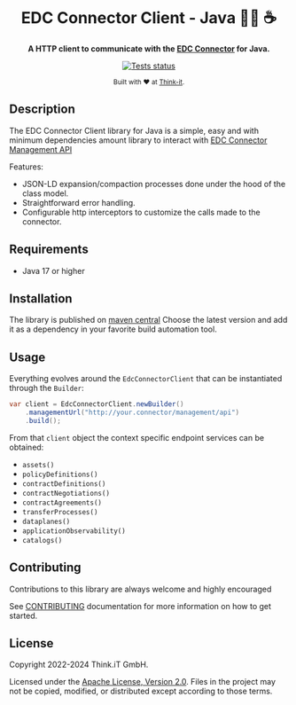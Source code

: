 <div align="center">
  <h1>EDC Connector Client - Java 👩‍🚀 ☕ </h1>
  <p>
    <b>
      A HTTP client to communicate with the <a href="https://github.com/eclipse-edc/Connector">EDC Connector</a> for Java.
    </b>
  </p>
  <p>
      <a href="https://github.com/Think-iT-Labs/edc-connector-client-java/actions/workflows/publish.yml?query=branch%3Amain">
        <img src="https://img.shields.io/github/actions/workflow/status/Think-iT-Labs/edc-connector-client-java/publish.yml?branch=main&logo=GitHub&style=flat-square"
        alt="Tests status" />
      </a>
  </p>
  <sub>
    Built with ❤️ at <a href="https://think-it.io">Think-it</a>.
  </sub>
</div>

## Description

The EDC Connector Client library for Java is a simple, easy and with minimum dependencies amount library to interact with 
[EDC Connector Management API](https://app.swaggerhub.com/apis/eclipse-edc-bot/management-api)

Features:
 - JSON-LD expansion/compaction processes done under the hood of the class model.
 - Straightforward error handling.
 - Configurable http interceptors to customize the calls made to the connector.

## Requirements
- Java 17 or higher

## Installation

The library is published on [maven central](https://central.sonatype.com/artifact/io.think-it/edc-connector-client)
Choose the latest version and add it as a dependency in your favorite build automation tool.

## Usage
Everything evolves around the `EdcConnectorClient` that can be instantiated through the `Builder`:
```java
var client = EdcConnectorClient.newBuilder()
    .managementUrl("http://your.connector/management/api")
    .build();
```

From that `client` object the context specific endpoint services can be obtained:
- `assets()`
- `policyDefinitions()`
- `contractDefinitions()`
- `contractNegotiations()`
- `contractAgreements()`
- `transferProcesses()`
- `dataplanes()`
- `applicationObservability()`
- `catalogs()`

## Contributing

Contributions to this library are always welcome and highly encouraged

See [CONTRIBUTING](CONTRIBUTING.md) documentation for more information on how to get started.

## License

Copyright 2022-2024 Think.iT GmbH.

Licensed under the [Apache License, Version 2.0](LICENSE). Files in the project
may not be copied, modified, or distributed except according to those terms.
